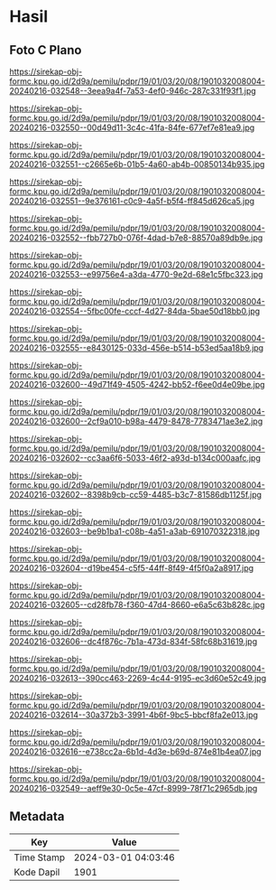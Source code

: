 # Hasil

## Foto C Plano

https://sirekap-obj-formc.kpu.go.id/2d9a/pemilu/pdpr/19/01/03/20/08/1901032008004-20240216-032548--3eea9a4f-7a53-4ef0-946c-287c331f93f1.jpg

https://sirekap-obj-formc.kpu.go.id/2d9a/pemilu/pdpr/19/01/03/20/08/1901032008004-20240216-032550--00d49d11-3c4c-41fa-84fe-677ef7e81ea9.jpg

https://sirekap-obj-formc.kpu.go.id/2d9a/pemilu/pdpr/19/01/03/20/08/1901032008004-20240216-032551--c2665e6b-01b5-4a60-ab4b-00850134b935.jpg

https://sirekap-obj-formc.kpu.go.id/2d9a/pemilu/pdpr/19/01/03/20/08/1901032008004-20240216-032551--9e376161-c0c9-4a5f-b5f4-ff845d626ca5.jpg

https://sirekap-obj-formc.kpu.go.id/2d9a/pemilu/pdpr/19/01/03/20/08/1901032008004-20240216-032552--fbb727b0-076f-4dad-b7e8-88570a89db9e.jpg

https://sirekap-obj-formc.kpu.go.id/2d9a/pemilu/pdpr/19/01/03/20/08/1901032008004-20240216-032553--e99756e4-a3da-4770-9e2d-68e1c5fbc323.jpg

https://sirekap-obj-formc.kpu.go.id/2d9a/pemilu/pdpr/19/01/03/20/08/1901032008004-20240216-032554--5fbc00fe-cccf-4d27-84da-5bae50d18bb0.jpg

https://sirekap-obj-formc.kpu.go.id/2d9a/pemilu/pdpr/19/01/03/20/08/1901032008004-20240216-032555--e8430125-033d-456e-b514-b53ed5aa18b9.jpg

https://sirekap-obj-formc.kpu.go.id/2d9a/pemilu/pdpr/19/01/03/20/08/1901032008004-20240216-032600--49d71f49-4505-4242-bb52-f6ee0d4e09be.jpg

https://sirekap-obj-formc.kpu.go.id/2d9a/pemilu/pdpr/19/01/03/20/08/1901032008004-20240216-032600--2cf9a010-b98a-4479-8478-7783471ae3e2.jpg

https://sirekap-obj-formc.kpu.go.id/2d9a/pemilu/pdpr/19/01/03/20/08/1901032008004-20240216-032602--cc3aa6f6-5033-46f2-a93d-b134c000aafc.jpg

https://sirekap-obj-formc.kpu.go.id/2d9a/pemilu/pdpr/19/01/03/20/08/1901032008004-20240216-032602--8398b9cb-cc59-4485-b3c7-81586db1125f.jpg

https://sirekap-obj-formc.kpu.go.id/2d9a/pemilu/pdpr/19/01/03/20/08/1901032008004-20240216-032603--be9b1ba1-c08b-4a51-a3ab-691070322318.jpg

https://sirekap-obj-formc.kpu.go.id/2d9a/pemilu/pdpr/19/01/03/20/08/1901032008004-20240216-032604--d19be454-c5f5-44ff-8f49-4f5f0a2a8917.jpg

https://sirekap-obj-formc.kpu.go.id/2d9a/pemilu/pdpr/19/01/03/20/08/1901032008004-20240216-032605--cd28fb78-f360-47d4-8660-e6a5c63b828c.jpg

https://sirekap-obj-formc.kpu.go.id/2d9a/pemilu/pdpr/19/01/03/20/08/1901032008004-20240216-032606--dc4f876c-7b1a-473d-834f-58fc68b31619.jpg

https://sirekap-obj-formc.kpu.go.id/2d9a/pemilu/pdpr/19/01/03/20/08/1901032008004-20240216-032613--390cc463-2269-4c44-9195-ec3d60e52c49.jpg

https://sirekap-obj-formc.kpu.go.id/2d9a/pemilu/pdpr/19/01/03/20/08/1901032008004-20240216-032614--30a372b3-3991-4b6f-9bc5-bbcf8fa2e013.jpg

https://sirekap-obj-formc.kpu.go.id/2d9a/pemilu/pdpr/19/01/03/20/08/1901032008004-20240216-032616--e738cc2a-6b1d-4d3e-b69d-874e81b4ea07.jpg

https://sirekap-obj-formc.kpu.go.id/2d9a/pemilu/pdpr/19/01/03/20/08/1901032008004-20240216-032549--aeff9e30-0c5e-47cf-8999-78f71c2965db.jpg


## Metadata

| Key        | Value               |
| ---------- | ------------------- |
| Time Stamp | 2024-03-01 04:03:46 |
| Kode Dapil | 1901                |



